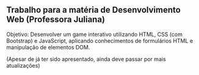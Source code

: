 ## Trabalho para a matéria de Desenvolvimento Web (Professora Juliana)

Objetivo: Desenvolver um game interativo utilizando HTML, CSS (com Bootstrap) e JavaScript, aplicando conhecimentos de formulários HTML e manipulação de elementos DOM.

(Apesar de já ter sido apresentado, ainda deve passar por mais atualizações)

